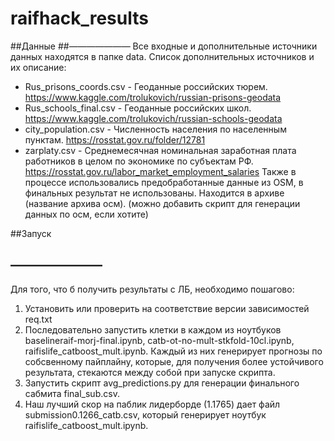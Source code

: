# raifhack_results

##Данные
##———————
Все входные и дополнительные источники данных находятся в папке data.
Список дополнительных источников и их описание:
* Rus_prisons_coords.csv - Геоданные российских тюрем. https://www.kaggle.com/trolukovich/russian-prisons-geodata
* Rus_schools_final.csv - Геоданные российских школ. https://www.kaggle.com/trolukovich/russian-schools-geodata
* city_population.csv - Численность населения по населенным пунктам. https://rosstat.gov.ru/folder/12781
* zarplaty.csv - Среднемесячная номинальная заработная плата работников в целом по экономике по субъектам РФ. https://rosstat.gov.ru/labor_market_employment_salaries
Также в процессе использовались предобработанные данные из OSM, в финальных результат не использованы. Находится в архиве (название архива осм). (можно добавить скрипт для генерации данных по осм, если хотите)

##Запуск
## ———————
Для того, что б получить результаты с ЛБ, необходимо пошагово:
1) Установить или проверить на соответствие версии зависимостей req.txt
2) Последовательно запустить клетки в каждом из ноутбуков baselineraif-morj-final.ipynb, catb-ot-no-mult-stkfold-10cl.ipynb, raifislife_catboost_mult.ipynb. Каждый из них генерирует прогнозы по собсвенному пайплайну, которые, для получения более устойчивого результата, стекаются между собой при запуске скрипта.
3) Запустить скрипт avg_predictions.py для генерации финального сабмита final_sub.csv.
4) Наш лучший скор на паблик лидерборде (1.1765) дает файл submission0.1266_catb.csv, который генерирует ноутбук raifislife_catboost_mult.ipynb.

